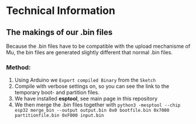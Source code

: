 # Technical Information

## The makings of our .bin files
Because the .bin files have to be compatible with the upload mechanisme of Mu, the bin files are generated slightly different that normal .bin files.

### Method:
1. Using Arduino we `Export compiled Binary` from the `Sketch`
2. Compile with verbose settings on, so you can see the link to the temporary boot- and partition files.
3. We have installed __esptool__, see main page in this repository
4. We then merge the .bin files together with `python3 -mesptool --chip esp32 merge_bin --output output.bin 0x0 bootfile.bin 0x7000 partitionfile.bin 0xF000 input.bin`
